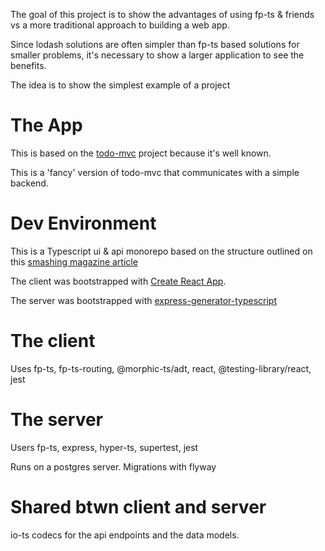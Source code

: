 The goal of this project is to show the advantages of using fp-ts & friends vs a more traditional approach to building a web app.

Since lodash solutions are often simpler than fp-ts based solutions for smaller problems, it's necessary to show a larger application to see the benefits.

The idea is to show the simplest example of a project

# The App

This is based on the [todo-mvc](http://todomvc.com/) project because it's well known.

This is a 'fancy' version of todo-mvc that communicates with a simple backend.

# Dev Environment

This is a Typescript ui & api monorepo based on the structure outlined on this [smashing magazine article](https://www.smashingmagazine.com/2019/07/yarn-workspaces-organize-project-codebase-pro/)

The client was bootstrapped with [Create React App](https://github.com/facebook/create-react-app).

The server was bootstrapped with [express-generator-typescript](https://github.com/seanpmaxwell/express-generator-typescript)

# The client

Uses fp-ts, fp-ts-routing, @morphic-ts/adt, react, @testing-library/react, jest

# The server

Users fp-ts, express, hyper-ts, supertest, jest

Runs on a postgres server. Migrations with flyway

# Shared btwn client and server

io-ts codecs for the api endpoints and the data models.
